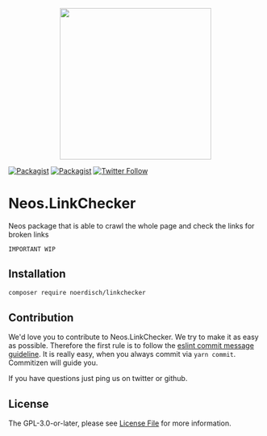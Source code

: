 <p align="center">
    <a href="https://www.noerdisch.de" target="_blank">
        <img src="https://cdn.rawgit.com/markusguenther/abe70d34f4a4621aed0ef504c5d0192b/raw/5bf0f3df328e58ba7aad067a56cbd1c15ef69491/logo_full.svg" width="300">
    </a>
</p>

[![Packagist](https://img.shields.io/packagist/l/noerdisch/linkchecker.svg?style=flat-square)](https://packagist.org/packages/noerdisch/neos.linkchecker)
[![Packagist](https://img.shields.io/packagist/v/noerdisch/linkchecker.svg?style=flat-square)](https://packagist.org/packages/noerdisch/neos.linkchecker)
[![Twitter Follow](https://img.shields.io/twitter/follow/noerdisch.svg?style=social&label=Follow&style=flat-square)](https://twitter.com/noerdisch)

# Neos.LinkChecker

Neos package that is able to crawl the whole page and check the links for broken links

```IMPORTANT WIP``` 

## Installation

```bash
composer require noerdisch/linkchecker
```


## Contribution

We'd love you to contribute to Neos.LinkChecker. We try to make it as easy as possible.
Therefore the first rule is to follow the [eslint commit message guideline](https://github.com/conventional-changelog-archived-repos/conventional-changelog-eslint/blob/master/convention.md).
It is really easy, when you always commit via `yarn commit`. Commitizen will guide you.

If you have questions just ping us on twitter or github.

## License
The GPL-3.0-or-later, please see [License File](LICENSE) for more information.
